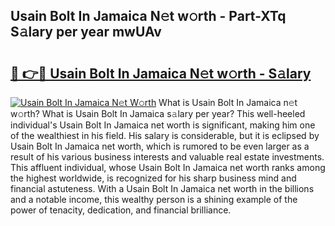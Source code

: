 ## Usain Bolt In Jamaica N𝚎t w𝚘rth - Part-XTq S𝚊lary per year mwUAv

# <h2><a href="http://gc054wh.nevu.top/?p=Usain+Bolt+In+Jamaica">🔗 👉🔴 Usain Bolt In Jamaica N𝚎t w𝚘rth - S𝚊lary</a></h2>

[![Usain Bolt In Jamaica N𝚎t W𝚘rth](https://i.imgur.com/Oavwk0R.jpeg)](http://gc054wh.nevu.top/?p=Usain+Bolt+In+Jamaica)
What is Usain Bolt In Jamaica n𝚎t w𝚘rth? What is Usain Bolt In Jamaica s𝚊lary per year?
This well-heeled individual's Usain Bolt In Jamaica net worth is significant, making him one of the wealthiest in his field. His salary is considerable, but it is eclipsed by Usain Bolt In Jamaica net worth, which is rumored to be even larger as a result of his various business interests and valuable real estate investments. This affluent individual, whose Usain Bolt In Jamaica net worth ranks among the highest worldwide, is recognized for his sharp business mind and financial astuteness. With a Usain Bolt In Jamaica net worth in the billions and a notable income, this wealthy person is a shining example of the power of tenacity, dedication, and financial brilliance.
